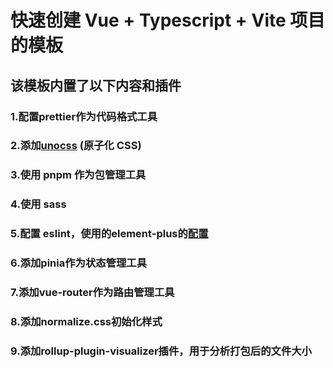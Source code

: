 # 快速创建 Vue + Typescript + Vite 项目的模板

## 该模板内置了以下内容和插件

### 1.配置prettier作为代码格式工具

### 2.添加[unocss](https://github.com/unocss/unocss) (原子化 CSS)

### 3.使用 pnpm 作为包管理工具

### 4.使用 sass

### 5.配置 eslint，使用的element-plus的[配置](https://github.com/element-plus/element-plus/blob/dev/internal/eslint-config/index.js)

### 6.添加pinia作为状态管理工具

### 7.添加vue-router作为路由管理工具

### 8.添加normalize.css初始化样式

### 9.添加rollup-plugin-visualizer插件，用于分析打包后的文件大小